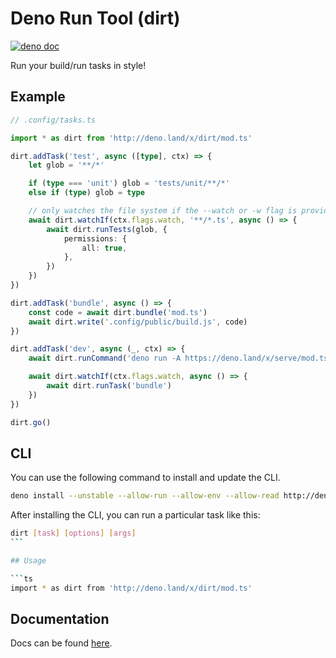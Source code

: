# Deno Run Tool (dirt)

[![deno doc](https://doc.deno.land/badge.svg)](https://doc.deno.land/https/deno.land/x/dirt/mod.ts)

Run your build/run tasks in style!

## Example

```ts
// .config/tasks.ts

import * as dirt from 'http://deno.land/x/dirt/mod.ts'

dirt.addTask('test', async ([type], ctx) => {
	let glob = '**/*'

	if (type === 'unit') glob = 'tests/unit/**/*'
	else if (type) glob = type

	// only watches the file system if the --watch or -w flag is provided
	await dirt.watchIf(ctx.flags.watch, '**/*.ts', async () => {
		await dirt.runTests(glob, {
			permissions: {
				all: true,
			},
		})
	})
})

dirt.addTask('bundle', async () => {
	const code = await dirt.bundle('mod.ts')
	await dirt.write('.config/public/build.js', code)
})

dirt.addTask('dev', async (_, ctx) => {
	await dirt.runCommand('deno run -A https://deno.land/x/serve/mod.ts .config/public')

	await dirt.watchIf(ctx.flags.watch, async () => {
		await dirt.runTask('bundle')
	})
})

dirt.go()
```

## CLI

You can use the following command to install and update the CLI.

```sh
deno install --unstable --allow-run --allow-env --allow-read http://deno.land/x/dirt/dirt.ts
```

After installing the CLI, you can run a particular task like this:

````sh
dirt [task] [options] [args]
```

## Usage

```ts
import * as dirt from 'http://deno.land/x/dirt/mod.ts'
````

## Documentation

Docs can be found [here](https://doc.deno.land/https/deno.land/x/dirt/mod.ts).
